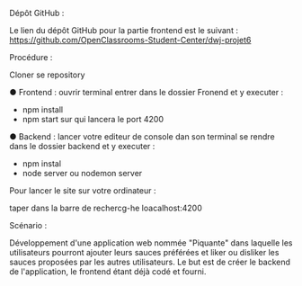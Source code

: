 Dépôt GitHub :

Le lien du dépôt GitHub pour la partie frontend est le suivant : https://github.com/OpenClassrooms-Student-Center/dwj-projet6

Procédure :

Cloner se repository 


● Frontend :
ouvrir terminal 
entrer dans le dossier Fronend 
et y executer :
- npm install
- npm start
 sur qui lancera le port 4200

● Backend :
 lancer votre editeur de console 
 dan son terminal se rendre dans le dossier backend et y executer :

- npm instal
- node server ou nodemon server

Pour lancer le site sur votre ordinateur :

taper dans la barre de rechercg-he loacalhost:4200

Scénario :

Développement d'une application web nommée "Piquante" dans laquelle les utilisateurs pourront ajouter leurs sauces préférées et liker ou disliker les sauces proposées par les autres utilisateurs. Le but est de créer le backend de l'application, le frontend étant déjà codé et fourni.

